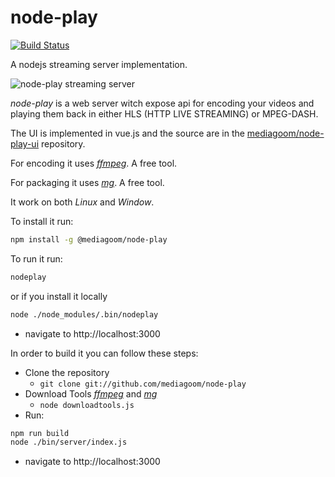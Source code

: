 # node-play

[![Build Status](https://travis-ci.org/mediagoom/node-play.svg?branch=master)](https://travis-ci.org/mediagoom/node-play)

A nodejs streaming server implementation.

![node-play streaming server](http://mediagoom.com/assets/bigbunny.gif)

*node-play* is a web server witch expose api for encoding your videos and playing them back in either HLS (HTTP LIVE STREAMING) or MPEG-DASH.

The UI is implemented in vue.js and the source are in the [mediagoom/node-play-ui](https://github.com/mediagoom/node-play-ui) repository.

For encoding it uses [*ffmpeg*](https://ffmpeg.org/download.html). A free tool.

For packaging it uses [*mg*](https://github.com/mediagoom/mg). A free tool.

It work on both *Linux* and *Window*.

To install it run:
```bash
npm install -g @mediagoom/node-play
```
To run it run:
```bash
nodeplay
```
or if you install it locally
```bash
node ./node_modules/.bin/nodeplay
```

- navigate to http://localhost:3000

In order to build it you can follow these steps:

- Clone the repository
    - ``` git clone git://github.com/mediagoom/node-play ```
- Download Tools [*ffmpeg*](https://ffmpeg.org/download.html) and [*mg*](http://mediagoom.com/download)
    - ``` node downloadtools.js ```
- Run: 
```bash
npm run build
node ./bin/server/index.js
```
- navigate to http://localhost:3000






